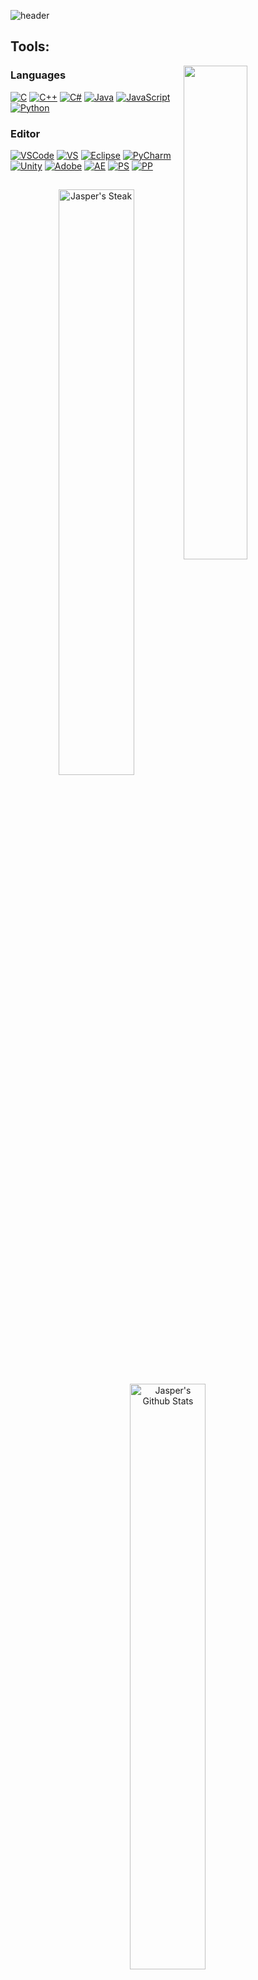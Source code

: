 ![header](https://capsule-render.vercel.app/api?type=waving&color=auto&height=220&section=header&text=Jasper%20Doan&fontSize=60&animation=fadeIn&fontAlignY=38&desc=Software%20Developer%20Student&descAlignY=51&descAlign=62)

## Tools:

  <img src="https://metrics.lecoq.io/wluxie?template=terminal&base.header=0&isocalendar=1&isocalendar.duration=half-year&config.timezone=America%2FLos_Angeles" width ="45%" align="right"/>

### Languages
<p>
  <a href="https://github.com/search?q=user%3Awluxie+language%3Ac"><img alt="C" src="https://img.shields.io/badge/c-%2300599C.svg?style=for-the-badge&logo=c&logoColor=white"></a>
  <a href="https://github.com/search?q=user%3Awluxie+language%3Acpp"><img alt="C++" src="https://img.shields.io/badge/c++-%2300599C.svg?style=for-the-badge&logo=c%2B%2B&logoColor=white"></a>
  <a href="https://github.com/search?q=user%3Awluxie+language%3Acsharp"><img alt="C#" src="https://img.shields.io/badge/c%23-%23239120.svg?style=for-the-badge&logo=c-sharp&logoColor=white"></a>    
  <a href="https://github.com/search?q=user%3Awluxie+language%3Ajava"><img alt="Java" src="https://img.shields.io/badge/java-%23ED8B00.svg?style=for-the-badge&logo=java&logoColor=white"></a>
  <a href="https://github.com/search?q=user%3Awluxie+language%3Ajavascript"><img alt="JavaScript" src="https://img.shields.io/badge/javascript-%23323330.svg?style=for-the-badge&logo=javascript&logoColor=%23F7DF1E"></a>
  <a href="https://github.com/search?q=user%3Awluxie+language%3Apython"><img alt="Python" src="https://img.shields.io/badge/python-3670A0?style=for-the-badge&logo=python&logoColor=ffdd54"></a>

</p>

### Editor  
<p>
  <a href="#"><img alt="VSCode" src="https://img.shields.io/badge/Visual%20Studio%20Code-0078d7.svg?style=for-the-badge&logo=visual-studio-code&logoColor=white&color=black&labelColor=blue"></a>
  <a href="#"><img alt="VS" src="https://img.shields.io/badge/Visual%20Studio-5C2D91.svg?style=for-the-badge&logo=visual-studio&logoColor=white&color=black&labelColor=indigo"></a>
  <a href="#"><img alt="Eclipse" src="https://img.shields.io/badge/Eclipse-FE7A16.svg?style=for-the-badge&logo=Eclipse&logoColor=white&color=black&labelColor=orange"></a>
  <a href="#"><img alt="PyCharm" src="https://img.shields.io/badge/pycharm-143?style=for-the-badge&logo=pycharm&logoColor=black&color=black&labelColor=green"></a>
  <a href="#"><img alt="Unity" src="https://img.shields.io/badge/unity-%23000000.svg?style=for-the-badge&logo=unity&logoColor=black&color=black&labelColor=white"></a>
  <a href="#"><img alt="Adobe" src="https://img.shields.io/badge/adobe-%23FF0000.svg?style=for-the-badge&logo=adobe&logoColor=white&color=black&labelColor=darkred"></a>
  <a href="#"><img alt="AE" src="https://img.shields.io/badge/Adobe%20After%20Effects-9999FF.svg?style=for-the-badge&logo=Adobe%20After%20Effects&logoColor=white&color=black&labelColor=purple"></a>
  <a href="#"><img alt="PS" src="https://img.shields.io/badge/adobephotoshop-%2331A8FF.svg?style=for-the-badge&logo=adobephotoshop&logoColor=white&color=black&labelColor=navy"></a>
  <a href="#"><img alt="PP" src="https://img.shields.io/badge/Adobe%20Premiere%20Pro-9999FF.svg?style=for-the-badge&logo=Adobe%20Premiere%20Pro&logoColor=white&color=black&labelColor=darkviolet"></a>
</p>

## 
<p align="center">
  <a href="#"><img alt="Jasper's Steak"src="http://github-readme-streak-stats.herokuapp.com?user=wluxie&theme=react&date_format=M%20j%5B%2C%20Y%5D&hide_border=true" width="49%"/></a> 
  <a href="#"><img alt="Jasper's Github Stats" src="https://github-readme-stats.vercel.app/api?username=wluxie&show_icons=true&theme=react&hide_border=true" width="49%"/></a>
</p>

<p align="center">
  <a href="#"><img alt="Jasper's Graph" src="https://activity-graph.herokuapp.com/graph?username=wluxie&bg_color=20232a&color=61d9fa&line=61d9fa&point=61d9fa&area=true&hide_border=true"></a>
</p>

##
<p align="center">
   <img src="https://github.com/wluxie/wluxie/blob/output/github-contribution-grid-snake.svg" alt="snake">
</p>

